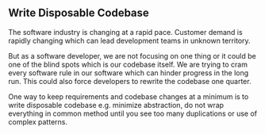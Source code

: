 ## Write Disposable Codebase

The software industry is changing at a rapid pace. Customer demand is rapidly changing which can lead development teams in unknown territory. 

But as a software developer, we are not focusing on one thing or it could be one of the blind spots which is our codebase itself. We are trying to cram every software rule in our software which can hinder progress in the long run. This could also force developers to rewrite the codebase one quarter.

One way to keep requirements and codebase changes at a minimum is to write disposable codebase e.g. minimize abstraction, do not wrap everything in common method until you see too many duplications or use of complex patterns. 
